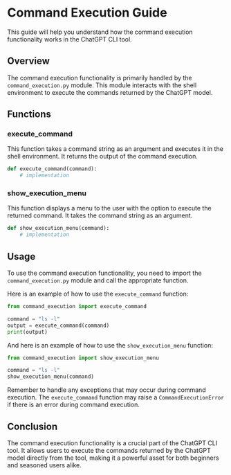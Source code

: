 # Command Execution Guide

This guide will help you understand how the command execution functionality works in the ChatGPT CLI tool.

## Overview

The command execution functionality is primarily handled by the `command_execution.py` module. This module interacts with the shell environment to execute the commands returned by the ChatGPT model.

## Functions

### execute_command

This function takes a command string as an argument and executes it in the shell environment. It returns the output of the command execution.

```python
def execute_command(command):
    # implementation
```

### show_execution_menu

This function displays a menu to the user with the option to execute the returned command. It takes the command string as an argument.

```python
def show_execution_menu(command):
    # implementation
```

## Usage

To use the command execution functionality, you need to import the `command_execution.py` module and call the appropriate function.

Here is an example of how to use the `execute_command` function:

```python
from command_execution import execute_command

command = "ls -l"
output = execute_command(command)
print(output)
```

And here is an example of how to use the `show_execution_menu` function:

```python
from command_execution import show_execution_menu

command = "ls -l"
show_execution_menu(command)
```

Remember to handle any exceptions that may occur during command execution. The `execute_command` function may raise a `CommandExecutionError` if there is an error during command execution.

## Conclusion

The command execution functionality is a crucial part of the ChatGPT CLI tool. It allows users to execute the commands returned by the ChatGPT model directly from the tool, making it a powerful asset for both beginners and seasoned users alike.